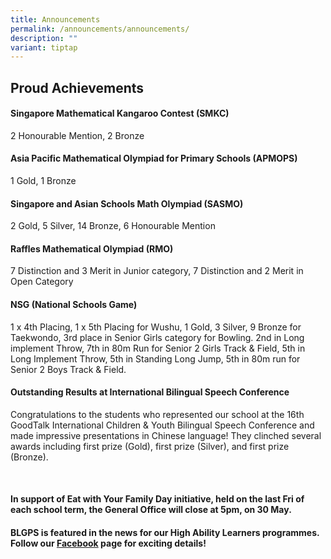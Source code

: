 ```yaml
---
title: Announcements
permalink: /announcements/announcements/
description: ""
variant: tiptap
---
```

<h2>Proud Achievements</h2>
<h4>Singapore Mathematical Kangaroo Contest (SMKC)</h4>
<p>2 Honourable Mention, 2 Bronze</p>
<h4>Asia Pacific Mathematical Olympiad for Primary Schools (APMOPS)</h4>
<p>1 Gold, 1 Bronze</p>
<h4>Singapore and Asian Schools Math Olympiad (SASMO)</h4>
<p>2 Gold, 5 Silver, 14 Bronze, 6 Honourable Mention</p>
<p></p>
<h4>Raffles Mathematical Olympiad (RMO)</h4>
<p>7 Distinction and 3 Merit in Junior category, 7 Distinction and 2 Merit
in Open Category</p>
<p></p>
<h4>NSG (National Schools Game)</h4>
<p>1 x 4th Placing, 1 x 5th Placing for Wushu, 1 Gold, 3 Silver, 9 Bronze
for Taekwondo, 3rd place in Senior Girls category for Bowling. 2nd in Long
implement Throw, 7th in 80m Run for Senior 2 Girls Track &amp; Field, 5th
in Long Implement Throw, 5th in Standing Long Jump, 5th in 80m run for
Senior 2 Boys Track &amp; Field.</p>
<h4></h4>
<p></p>
<h4>Outstanding Results at International Bilingual Speech Conference</h4>
<p>Congratulations to the students who represented our school at the 16th
GoodTalk International Children &amp; Youth Bilingual Speech Conference
and made impressive presentations in Chinese language! They clinched several
awards including first prize (Gold), first prize (Silver), and first prize
(Bronze).</p>
<p>
<br>
</p>
<h4>In support of Eat with Your Family Day initiative, held on the last Fri of each school term, the General Office will close at 5pm, on 30 May.</h4>
<p></p>
<p></p>
<h4>BLGPS is featured in the news for our High Ability Learners programmes. Follow our <a href="https://www.facebook.com/BoonlaygardenPS/" rel="noopener nofollow" target="_blank">Facebook</a> page for exciting details!</h4>
<h4></h4>
<h4></h4>
<p></p>